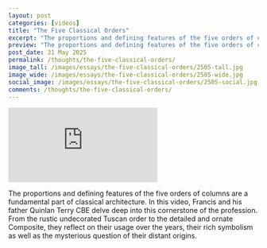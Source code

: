 ```yaml
---
layout: post
categories: [videos]
title: "The Five Classical Orders"
excerpt: "The proportions and defining features of the five orders of columns are a fundamental part of classical architecture."
preview: "The proportions and defining features of the five orders of columns are a fundamental part of classical architecture. In this video, Francis and his father Quinlan Terry CBE delve deep into this cornerstone of the profession. From the rustic undecorated Tuscan order to the detailed and ornate Composite, they reflect on their usage over the years, their rich symbolism as well as the mysterious question of their distant origins."
post_date: 31 May 2025
permalink: /thoughts/the-five-classical-orders/
image_tall: /images/essays/the-five-classical-orders/2505-tall.jpg
image_wide: /images/essays/the-five-classical-orders/2505-wide.jpg
social_image: /images/essays/the-five-classical-orders/2505-social.jpg
comments: /thoughts/the-five-classical-orders/
---
```


<div class="videoWrapper">
	<iframe src="https://www.youtube.com/embed/tKX4l6F2i5U" frameborder="0" allow="autoplay; encrypted-media" allowfullscreen></iframe>
</div> 

The proportions and defining features of the five orders of columns are a fundamental part of classical architecture. In this video, Francis and his father Quinlan Terry CBE delve deep into this cornerstone of the profession. From the rustic undecorated Tuscan order to the detailed and ornate Composite, they reflect on their usage over the years, their rich symbolism as well as the mysterious question of their distant origins.